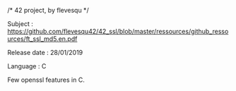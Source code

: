 /* 42 project, by flevesqu */

Subject : https://github.com/flevesqu42/42_ssl/blob/master/ressources/github_ressources/ft_ssl_md5.en.pdf

Release date : 28/01/2019

Language : C

Few openssl features in C.

